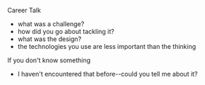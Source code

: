 Career Talk

-   what was a challenge?
-   how did you go about tackling it?
-   what was the design?
-   the technologies you use are less important than the thinking

If you don't know something

-   I haven't encountered that before--could you tell me about it?
